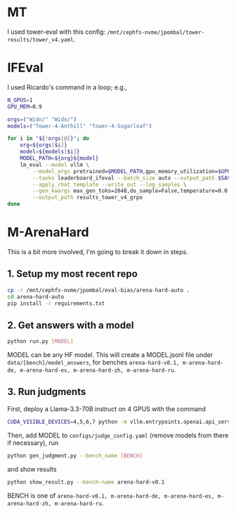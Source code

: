 # MT

I used tower-eval with this config: `/mnt/cephfs-nvme/jpombal/tower-results/tower_v4.yaml`.

# IFEval

I used Ricardo's command in a loop; e.g.,
```bash
N_GPUS=1
GPU_MEM=0.9

orgs=("Widn/" "Widn/")
models=("Tower-4-Anthill" "Tower-4-Sugarloaf")

for i in "${!orgs[@]}"; do
    org=${orgs[$i]}
    model=${models[$i]}
    MODEL_PATH=${org}${model}
    lm_eval --model vllm \
        --model_args pretrained=$MODEL_PATH,gpu_memory_utilization=$GPU_MEM,tensor_parallel_size=$N_GPUS,max_model_len=4096 \
        --tasks leaderboard_ifeval --batch_size auto --output_path $SAVE_DIR/ifeval \
        --apply_chat_template --write_out --log_samples \
        --gen_kwargs max_gen_toks=2048,do_sample=False,temperature=0.0 \
        --output_path results_tower_v4_grpo
done
```


# M-ArenaHard
This is a bit more involved, I'm going to break it down in steps.

## 1. Setup my most recent repo

```bash
cp -r /mnt/cephfs-nvme/jpombal/eval-bias/arena-hard-auto .
cd arena-hard-auto
pip install -r requirements.txt
```

## 2. Get answers with a model

```bash
python run.py [MODEL]
```

MODEL can be any HF model. This will create a MODEL.jsonl file under `data/[bench]/model_answers`, for benches `arena-hard-v0.1, m-arena-hard-de, m-arena-hard-es, m-arena-hard-zh, m-arena-hard-ru`.

## 3. Run judgments

First, deploy a Llama-3.3-70B instruct on 4 GPUS with the command
```bash
CUDA_VISIBLE_DEVICES=4,5,6,7 python -m vllm.entrypoints.openai.api_server --model meta-llama/Llama-3.3-70B-Instruct --tensor_parallel_size 4 --served-model-name Llama-3.3-70B-Instruct --generation-config . --api-key token-abc123 --port 8001
```

Then, add MODEL to `configs/judge_config.yaml` (remove models from there if necessary), run

```bash
python gen_judgment.py --bench_name [BENCH]
```

and show results

```bash
python show_result.py --bench-name arena-hard-v0.1
```

BENCH is one of `arena-hard-v0.1, m-arena-hard-de, m-arena-hard-es, m-arena-hard-zh, m-arena-hard-ru`.

